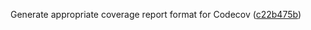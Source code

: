 Generate appropriate coverage report format for Codecov ([c22b475b](https://github.com/blakeNaccarato/copier-python/commit/c22b475b7d43af82d80aa230c3607c2607d8a256))

